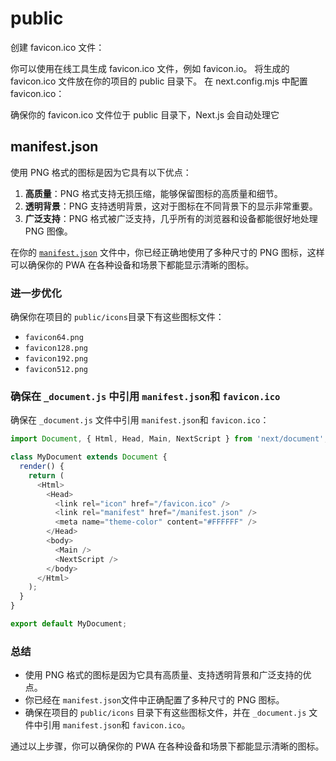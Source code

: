 # public

创建 favicon.ico 文件：

你可以使用在线工具生成 favicon.ico 文件，例如 favicon.io。
将生成的 favicon.ico 文件放在你的项目的 public 目录下。
在 next.config.mjs 中配置 favicon.ico：

确保你的 favicon.ico 文件位于 public 目录下，Next.js 会自动处理它

## manifest.json

使用 PNG 格式的图标是因为它具有以下优点：

1. **高质量**：PNG 格式支持无损压缩，能够保留图标的高质量和细节。
2. **透明背景**：PNG 支持透明背景，这对于图标在不同背景下的显示非常重要。
3. **广泛支持**：PNG 格式被广泛支持，几乎所有的浏览器和设备都能很好地处理 PNG 图像。

在你的 [`manifest.json`](command:_github.copilot.openRelativePath?%5B%7B%22scheme%22%3A%22file%22%2C%22authority%22%3A%22%22%2C%22path%22%3A%22%2FD%3A%2Fgithub%2Flang%2FPyProjects%2Fblog%2Fremio-home-next%2Fpublic%2Fmanifest.json%22%2C%22query%22%3A%22%22%2C%22fragment%22%3A%22%22%7D%2C%22e5c05b9f-b8a5-4fd0-8ebf-41dde64f4d0d%22%5D "d:\github\lang\PyProjects\blog\remio-home-next\public\manifest.json") 文件中，你已经正确地使用了多种尺寸的 PNG 图标，这样可以确保你的 PWA 在各种设备和场景下都能显示清晰的图标。

### 进一步优化

确保你在项目的 `public/icons`目录下有这些图标文件：

- `favicon64.png`
- `favicon128.png`
- `favicon192.png`
- `favicon512.png`

### 确保在 `_document.js` 中引用 `manifest.json`和 `favicon.ico`

确保在 `_document.js` 文件中引用 `manifest.json`和 `favicon.ico`：

```javascript
import Document, { Html, Head, Main, NextScript } from 'next/document';

class MyDocument extends Document {
  render() {
    return (
      <Html>
        <Head>
          <link rel="icon" href="/favicon.ico" />
          <link rel="manifest" href="/manifest.json" />
          <meta name="theme-color" content="#FFFFFF" />
        </Head>
        <body>
          <Main />
          <NextScript />
        </body>
      </Html>
    );
  }
}

export default MyDocument;
```

### 总结

- 使用 PNG 格式的图标是因为它具有高质量、支持透明背景和广泛支持的优点。
- 你已经在 `manifest.json`文件中正确配置了多种尺寸的 PNG 图标。
- 确保在项目的 `public/icons` 目录下有这些图标文件，并在 `_document.js` 文件中引用 `manifest.json`和 `favicon.ico`。

通过以上步骤，你可以确保你的 PWA 在各种设备和场景下都能显示清晰的图标。

